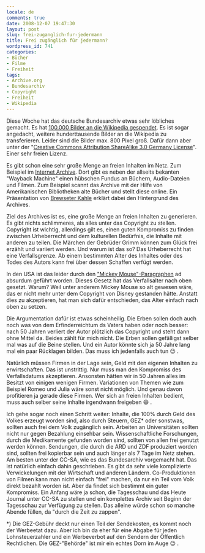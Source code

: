 ```yaml
---
locale: de
comments: true
date: 2008-12-07 19:47:30
layout: post
slug: frei-zuganglich-fur-jedermann
title: Frei zugänglich für jedermann?
wordpress_id: 741
categories:
- Bücher
- Filme
- Freiheit
tags:
- Archive.org
- Bundesarchiv
- Copyright
- Freiheit
- Wikipedia
---
```


Diese Woche hat das deutsche Bundesarchiv etwas sehr löbliches gemacht. Es hat
[100.000 Bilder an die Wikipedia gespendet](http://commons.wikimedia.org/wiki/Commons:Bundesarchiv ). 
Es ist sogar angedacht, weitere hunderttausende Bilder an die Wikipedia zu
transferieren. Leider sind die Bilder max. 800 Pixel groß. Dafür dann aber
unter der "[Creative Commons Attribution ShareAlike 3.0 Germany License](http://creativecommons.org/licenses/by-sa/3.0/de/)".
Einer sehr freien Lizenz.

Es gibt schon eine sehr große Menge an freien Inhalten im Netz. Zum Beispiel im
[Internet Archive]( http://www.archive.org). Dort gibt es neben der allseits
bekanten "Wayback Machine" einen hübschen Fundus an Büchern, Audio-Dateien und
Filmen. Zum Beispiel scannt das Archive mit der Hilfe von Amerikanischen
Bibliotheken alte Bücher und stellt diese online. Ein Präsentation von
[Brewseter Kahle](http://www.ted.com/index.php/talks/brewster_kahle_builds_a_free_digital_library.html)
erklärt dabei den Hintergrund des Archives. 



Ziel des Archives ist es, eine große Menge an freien Inhalten zu
generieren. Es gibt nichts schlimmeres, als alles unter das Copyright zu
stellen. Copyright ist wichtig, allerdings gilt es, einen guten Kompromiss zu
finden zwischen Urheberrecht und dem kulturellen Bedürfnis, die Inhalte mit
anderen zu teilen. Die Märchen der Gebrüder Grimm können zum Glück frei erzählt
und variiert werden. Und warum ist das so? Das Urheberrecht hat eine
Verfallsgrenze. Ab einem bestimmten Alter des Inhaltes oder des Todes des
Autors kann frei über dessen Schaffen verfügt werden.

In den USA ist das leider durch den ["Mickey Mouse"-Paragraphen](http://de.wikipedia.org/wiki/Copyright_Term_Extension_Act)
ad absurdum geführt worden. Dieses Gesetz hat das Verfallsalter nach oben
gesetzt. Warum? Weil unter anderem Mickey Mouse so alt gewesen wäre, das er
nicht mehr unter dem Copyright von Disney gestanden hätte. Anstatt dies zu
akzeptieren, hat man sich dafür entschieden, das Alter einfach nach oben zu
setzen. 

Die Argumentation dafür ist etwas scheinheilig. Die Erben sollen doch auch noch
was von dem Erfinderreichtum ds Vaters haben oder noch besser: nach 50 Jahren
verliert der Autor plötzlich das Copyright und steht dann ohne Mittel da.
Beides zählt für mich nicht. Die Erben sollen gefälligst selber mal was auf die
Beine stellen. Und ein Autor könnte sich ja 50 Jahre lang mal ein paar
Rücklagen bilden. Das muss ich jedenfalls auch tun :wink: .

Natürlich müssen Firmen in der Lage sein, Geld mit den eigenen Inhalten zu
erwirtschaften. Das ist unstrittig. Nur muss man den Kompromiss des
Verfallsdatums akzeptieren. Ansonsten hätten wir in 50 Jahren alles im Besitzt
von einigen wenigen Firmen. Variationen von Themen wie zum Beispiel Romeo und
Julia wäre sonst nicht möglich. Und genau davon profitieren ja gerade diese
Firmen. Wer sich an freien Inhalten bedient, muss auch selber seine Inhalte
irgendwann freigeben :smile: .

Ich gehe sogar noch einen Schritt weiter: Inhalte, die 100% durch Geld des
Volkes erzeugt worden sind, also durch Steuern, GEZ* oder sonstwas, sollten
auch frei dem Volk zugänglich sein. Arbeiten an Universitäten sollten nicht nur
gegen Bezahlung einsehbar sein. Wissenschaftliche Forschungen, durch die
Medikamente gefunden worden sind, sollten von allen frei genutzt werden können.
Sendungen, die durch die ARD und ZDF produziert worden sind, sollten frei
kopierbar sein und auch länger als 7 Tage im Netz stehen. Am besten unter der
CC-SA, wie es das Bundesarchiv vorgemacht hat. Das ist natürlich einfach dahin
geschrieben. Es gibt da sehr viele komplizierte Verwickelungen mit der
Wirtschaft und anderen Ländern. Co-Produktionen von Filmen kann man nicht
einfach "frei" machen, da nur ein Teil vom Volk direkt bezahlt worden ist. Aber
da findet sich bestimmt ein guter Kompromiss. Ein Anfang wäre ja schon, die
Tagesschau und das Heute Journal unter CC-SA zu stellen und ein komplettes
Archiv seit Beginn der Tagesschau zur Verfügung zu stellen. Das alleine würde
schon so manche Abende füllen, da "durch die Zeit zu zappen". 

*) Die GEZ-Gebühr deckt nur einen Teil der Sendekosten, es kommt noch der
Werbeetat dazu. Aber ich bin da eher für eine Abgabe für jeden Lohnsteuerzahler
und ein Werbeverbot auf den Sendern der Öffentlich Rechtlichen. Die
GEZ-"Behörde" ist mir ein echtes Dorn im Auge :wink: .
